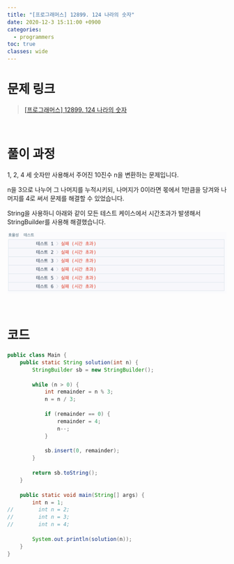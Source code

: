 ```yaml
---
title: "[프로그래머스] 12899. 124 나라의 숫자"
date: 2020-12-3 15:11:00 +0900
categories:
  - programmers
toc: true
classes: wide
---
```


# 문제 링크

> [[프로그래머스] 12899. 124 나라의 숫자](https://programmers.co.kr/learn/courses/30/lessons/12899)

<br>

# 풀이 과정

1, 2, 4 세 숫자만 사용해서 주어진 10진수 n을 변환하는 문제입니다.

n을 3으로 나누어 그 나머지를 누적시키되, 나머지가 0이라면 몫에서 1만큼을 당겨와 나머지를 4로 써서 문제를 해결할 수 있었습니다.

String을 사용하니 아래와 같이 모든 테스트 케이스에서 시간초과가 발생해서 StringBuilder를 사용해 해결했습니다.

![/assets/images/124나라의숫자.png](/assets/images/124나라의숫자.png)

<br>

# 코드

```java
public class Main {
    public static String solution(int n) {
        StringBuilder sb = new StringBuilder();

        while (n > 0) {
            int remainder = n % 3;
            n = n / 3;

            if (remainder == 0) {
                remainder = 4;
                n--;
            }

            sb.insert(0, remainder);
        }

        return sb.toString();
    }

    public static void main(String[] args) {
        int n = 1;
//        int n = 2;
//        int n = 3;
//        int n = 4;

        System.out.println(solution(n));
    }
}
```
